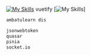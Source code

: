 
[![My Skills](https://skillicons.dev/icons?i=js,html,css,vue,laravel,bootstrap,firebase,mysql,nodejs,php,jquery,java,github,bash)](https://skillicons.dev) vuetify
[![My Skills]([BASE_URL]?i=vuetify,vue,laravel,bootstrap,firebase,mysql,nodejs,php,jquery,java,github,bash,bitbucket&perline=4)]
```bash
ambatulearn dis

jsonwebtoken
quasar
pinia
socket.io
